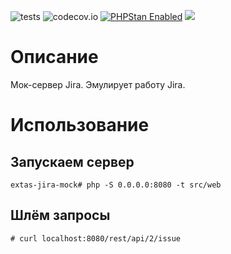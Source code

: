 ![tests](https://github.com/jeyroik/extas-jira-mock/workflows/PHP%20Composer/badge.svg?branch=master&event=push)
![codecov.io](https://codecov.io/gh/jeyroik/extas-jira-mock/coverage.svg?branch=master)
<a href="https://github.com/phpstan/phpstan"><img src="https://img.shields.io/badge/PHPStan-enabled-brightgreen.svg?style=flat" alt="PHPStan Enabled"></a> 
<a href="https://codeclimate.com/github/jeyroik/extas-jira-mock/maintainability"><img src="https://api.codeclimate.com/v1/badges/984793c4ec4201f5824e/maintainability" /></a>

# Описание

Мок-сервер Jira. Эмулирует работу Jira.

# Использование

## Запускаем сервер

`extas-jira-mock# php -S 0.0.0.0:8080 -t src/web`

## Шлём запросы

`# curl localhost:8080/rest/api/2/issue`